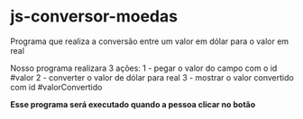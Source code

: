 # js-conversor-moedas
 Programa que realiza a conversão entre um valor em dólar para o valor em real

Nosso programa realizara 3 ações:
1 - pegar o valor do campo com o id #valor
2 - converter o valor de dólar para real
3 - mostrar o valor convertido com id #valorConvertido

**Esse programa será executado quando a pessoa clicar no botão**